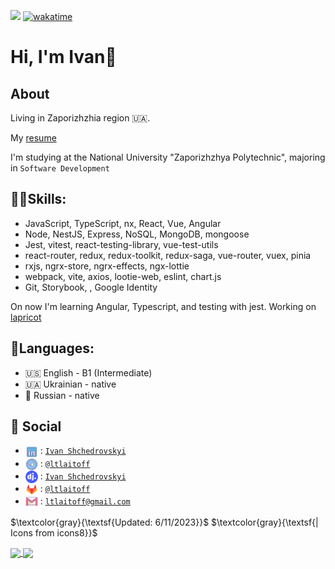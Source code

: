 ![](https://komarev.com/ghpvc/?username=ltlaitoff&color=ff69b4) [![wakatime](https://wakatime.com/badge/user/8d08f782-1e26-465b-80a6-182bffe3949d.svg)](https://wakatime.com/@8d08f782-1e26-465b-80a6-182bffe3949d)

# Hi, I'm Ivan👏

## About

Living in Zaporizhzhia region 🇺🇦.

My [resume](https://docs.google.com/document/d/1BPex2yySJ97cNFyhKjpGMKAwqGrTacYL1Pagc7HRVGw/edit?usp=sharing)

I'm studying at the National University "Zaporizhzhya Polytechnic", majoring in `Software Development`

## ✌🏻Skills:

- JavaScript, TypeScript, nx, React, Vue, Angular
- Node, NestJS, Express, NoSQL, MongoDB, mongoose
- Jest, vitest, react-testing-library, vue-test-utils
- react-router, redux, redux-toolkit, redux-saga, vue-router, vuex, pinia
- rxjs, ngrx-store, ngrx-effects, ngx-lottie
- webpack, vite, axios, lootie-web, eslint, chart.js
- Git, Storybook, , Google Identity

On now I'm learning Angular, Typescript, and testing with jest. Working on [lapricot](https://gitlab.com/ltlaitoff/lapricot)

## 🚩Languages:

- 🇺🇸 English - B1 (Intermediate)
- 🇺🇦 Ukrainian - native
- 🏴 Russian - native

## 🦝 Social

- <img src="https://raw.githubusercontent.com/ltlaitoff/ltlaitoff/main/icons8-linkedin.svg" width="20px" align="center"> :
	[`Ivan Shchedrovskyi`][linkedin]
- <img src="https://raw.githubusercontent.com/ltlaitoff/ltlaitoff/main/icons8-telegram.svg" width="20px" align="center"> :
	[`@ltlaitoff`][telegram]
- <img src="https://raw.githubusercontent.com/ltlaitoff/ltlaitoff/main/djinni.png" width="20px" align="center"> :
	[`Ivan Shchedrovskyi`][djinni]
- <img src="https://raw.githubusercontent.com/ltlaitoff/ltlaitoff/main/icons8-gitlab.svg" width="20px" align="center"> :
	[`@ltlaitoff`][gitlab]
- <img src="https://raw.githubusercontent.com/ltlaitoff/ltlaitoff/main/icons8-gmail.svg" width="20px" align="center"> :
	[`ltlaitoff@gmail.com`][gmail]

$\textcolor{gray}{\textsf{Updated: 6/11/2023}}$   $\textcolor{gray}{\textsf{| Icons from icons8}}$

<a href="https://github.com/ltlaitoff">
  <img height=200 align="center" src="https://github-readme-stats.vercel.app/api?username=ltlaitoff&show_icons=true&count_private=true&include_all_commits=false&theme=catppuccin_latte" />
</a>
<a href="https://wakatime.com/@ltlaitoff">
  <img height=200 align="center" src="https://github-readme-stats.vercel.app/api/wakatime?username=ltlaitoff&layout=compact&hide_progress=false&langs_count=8&theme=catppuccin_latte&card_width=320" />
</a>

<!-- LINK DUMP -->

[linkedin]: www.linkedin.com/in/ivan-shchedrovskyi
[telegram]: https://t.me/ltlaitoff
[djinni]: https://djinni.co/q/6df1f8d163/
[gitlab]: https://gitlab.com/ltlaitoff
[gmail]: mailto:ltlaitoff@gmail.com

